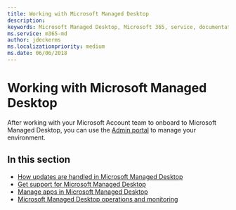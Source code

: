 ```yaml
---
title: Working with Microsoft Managed Desktop 
description:  
keywords: Microsoft Managed Desktop, Microsoft 365, service, documentation
ms.service: m365-md
author: jdeckerms
ms.localizationpriority: medium
ms.date: 06/06/2018
---
```


# Working with Microsoft Managed Desktop

After working with your Microsoft Account team to onboard to Microsoft Managed Desktop, you can use the [Admin portal](https://aka.ms/mmdportal) to manage your environment. 

## In this section

- [How updates are handled in Microsoft Managed Desktop](updates.md)
- [Get support for Microsoft Managed Desktop](support.md)
- [Manage apps in Microsoft Managed Desktop](manage-apps.md)
- [Microsoft Managed Desktop operations and monitoring](operations-and-monitoring.md)